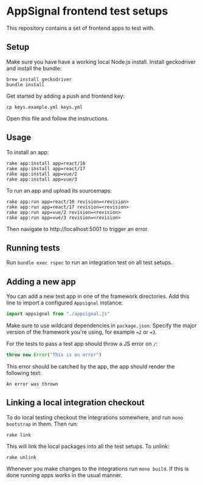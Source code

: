 # AppSignal frontend test setups

<!-- Generated from support/templates/README.md.erb -->

This repository contains a set of frontend apps to test with.

## Setup

Make sure you have have a working local Node.js install.
Install geckodriver and install the bundle:

```
brew install geckodriver
bundle install
```

Get started by adding a push and frontend key:

```
cp keys.example.yml keys.yml
```

Open this file and follow the instructions.

## Usage

To install an app:

```
rake app:install app=react/16
rake app:install app=react/17
rake app:install app=vue/2
rake app:install app=vue/3
```

To run an app and upload its sourcemaps:

```
rake app:run app=react/16 revision=<revision>
rake app:run app=react/17 revision=<revision>
rake app:run app=vue/2 revision=<revision>
rake app:run app=vue/3 revision=<revision>
```

Then navigate to http://localhost:5001 to trigger an error.

## Running tests

Run `bundle exec rspec` to run an integration test on all test setups.

## Adding a new app

You can add a new test app in one of the framework directories. Add this
line to import a configured `Appsignal` instance:

```javascript
import appsignal from "./appsignal.js"
```

Make sure to use wildcard dependencies in `package.json`. Specify the
major version of the framework you're using, for example `=2` or `=3`.

For the tests to pass a test app should throw a JS error on `/`:

```javascript
throw new Error("This is an error")
```

This error should be catched by the app, the app should render the following text:

```
An error was thrown
```

## Linking a local integration checkout

 To do local testing checkout the integrations somewhere, and run `mono
 bootstrap` in them. Then run:

 ```
 rake link
 ```

 This will link the local packages into all the test setups. To unlink:

 ```
 rake unlink
 ```

 Whenever you make changes to the integrations run `mono build`. If this is
 done running apps works in the usual manner.
